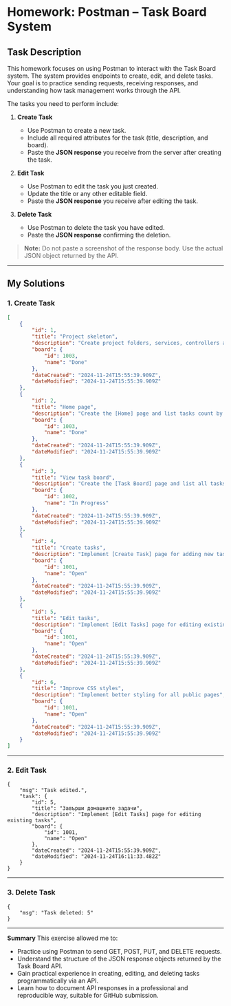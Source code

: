 # Homework: Postman – Task Board System

## Task Description

This homework focuses on using Postman to interact with the Task Board system. The system provides endpoints to create, edit, and delete tasks. Your goal is to practice sending requests, receiving responses, and understanding how task management works through the API.

The tasks you need to perform include:

1. **Create Task**  
   - Use Postman to create a new task.  
   - Include all required attributes for the task (title, description, and board).  
   - Paste the **JSON response** you receive from the server after creating the task.

2. **Edit Task**  
   - Use Postman to edit the task you just created.  
   - Update the title or any other editable field.  
   - Paste the **JSON response** you receive after editing the task.

3. **Delete Task**  
   - Use Postman to delete the task you have edited.  
   - Paste the **JSON response** confirming the deletion.

> **Note:** Do not paste a screenshot of the response body. Use the actual JSON object returned by the API.

---

## My Solutions

### 1. Create Task

```json
[
    {
        "id": 1,
        "title": "Project skeleton",
        "description": "Create project folders, services, controllers and views",
        "board": {
            "id": 1003,
            "name": "Done"
        },
        "dateCreated": "2024-11-24T15:55:39.909Z",
        "dateModified": "2024-11-24T15:55:39.909Z"
    },
    {
        "id": 2,
        "title": "Home page",
        "description": "Create the [Home] page and list tasks count by board",
        "board": {
            "id": 1003,
            "name": "Done"
        },
        "dateCreated": "2024-11-24T15:55:39.909Z",
        "dateModified": "2024-11-24T15:55:39.909Z"
    },
    {
        "id": 3,
        "title": "View task board",
        "description": "Create the [Task Board] page and list all tasks by board",
        "board": {
            "id": 1002,
            "name": "In Progress"
        },
        "dateCreated": "2024-11-24T15:55:39.909Z",
        "dateModified": "2024-11-24T15:55:39.909Z"
    },
    {
        "id": 4,
        "title": "Create tasks",
        "description": "Implement [Create Task] page for adding new tasks",
        "board": {
            "id": 1001,
            "name": "Open"
        },
        "dateCreated": "2024-11-24T15:55:39.909Z",
        "dateModified": "2024-11-24T15:55:39.909Z"
    },
    {
        "id": 5,
        "title": "Edit tasks",
        "description": "Implement [Edit Tasks] page for editing existing tasks",
        "board": {
            "id": 1001,
            "name": "Open"
        },
        "dateCreated": "2024-11-24T15:55:39.909Z",
        "dateModified": "2024-11-24T15:55:39.909Z"
    },
    {
        "id": 6,
        "title": "Improve CSS styles",
        "description": "Implement better styling for all public pages",
        "board": {
            "id": 1001,
            "name": "Open"
        },
        "dateCreated": "2024-11-24T15:55:39.909Z",
        "dateModified": "2024-11-24T15:55:39.909Z"
    }
]
```

---

### 2. Edit Task
```
{
    "msg": "Task edited.",
    "task": {
        "id": 5,
        "title": "Завърши домашните задачи",
        "description": "Implement [Edit Tasks] page for editing existing tasks",
        "board": {
            "id": 1001,
            "name": "Open"
        },
        "dateCreated": "2024-11-24T15:55:39.909Z",
        "dateModified": "2024-11-24T16:11:33.482Z"
    }
}
```

---

### 3. Delete Task
```
{
    "msg": "Task deleted: 5"
}
```

---

**Summary**
This exercise allowed me to:
- Practice using Postman to send GET, POST, PUT, and DELETE requests.
- Understand the structure of the JSON response objects returned by the Task Board API.
- Gain practical experience in creating, editing, and deleting tasks programmatically via an API.
- Learn how to document API responses in a professional and reproducible way, suitable for GitHub submission.
